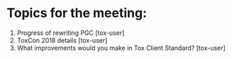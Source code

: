 # Topics for the meeting:
1. Progress of rewriting PGC [tox-user]
2. ToxCon 2018 details [tox-user]
3. What improvements would you make in Tox Client Standard? [tox-user]
